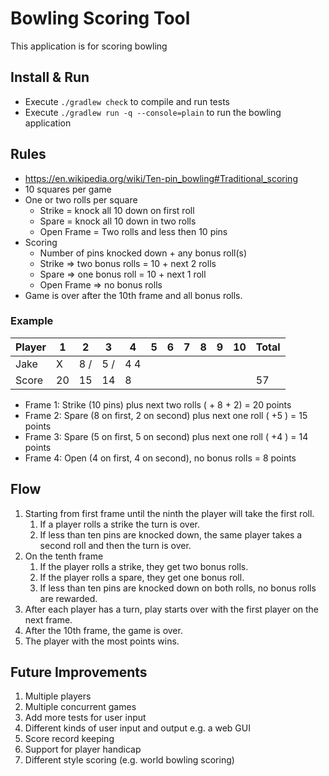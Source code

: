 # Bowling Scoring Tool
This application is for scoring bowling
## Install & Run
* Execute `./gradlew check` to compile and run tests
* Execute `./gradlew run -q --console=plain` to run the bowling application

## Rules
* https://en.wikipedia.org/wiki/Ten-pin_bowling#Traditional_scoring
* 10 squares per game
* One or two rolls per square
  * Strike = knock all 10 down on first roll
  * Spare = knock all 10 down in two rolls
  * Open Frame = Two rolls and less then 10 pins
* Scoring
  * Number of pins knocked down + any bonus roll(s)
  * Strike => two bonus rolls = 10 + next 2 rolls
  * Spare => one bonus roll = 10 + next 1 roll
  * Open Frame => no bonus rolls
* Game is over after the 10th frame and all bonus rolls. 

### Example
| Player | 1   | 2   | 3   | 4   | 5   | 6   | 7   | 8   | 9   | 10  | Total |
|--------|-----|-----|-----|-----|-----|-----|-----|-----|-----|-----|-------|
| Jake   | X   | 8 / | 5 / | 4 4 |     |     |     |     |     |     |       |
| Score  | 20  | 15  | 14  | 8   |     |     |     |     |     |     | 57    |

* Frame 1: Strike (10 pins) plus next two rolls ( + 8 + 2) = 20 points
* Frame 2: Spare (8 on first, 2 on second) plus next one roll ( +5 ) = 15 points
* Frame 3: Spare (5 on first, 5 on second) plus next one roll ( +4 ) = 14 points
* Frame 4: Open (4 on first, 4 on second), no bonus rolls = 8 points

## Flow
1. Starting from first frame until the ninth the player will take the first roll. 
   1. If a player rolls a strike the turn is over.
   2. If less than ten pins are knocked down, the same player takes a second roll and then the turn is over.
2. On the tenth frame
   1. If the player rolls a strike, they get two bonus rolls.
   2. If the player rolls a spare, they get one bonus roll.
   3. If less than ten pins are knocked down on both rolls, no bonus rolls are rewarded.
3. After each player has a turn, play starts over with the first player on the next frame. 
4. After the 10th frame, the game is over.
5. The player with the most points wins.

## Future Improvements
1. Multiple players
2. Multiple concurrent games
3. Add more tests for user input
4. Different kinds of user input and output e.g. a web GUI
5. Score record keeping
6. Support for player handicap
7. Different style scoring (e.g. world bowling scoring)